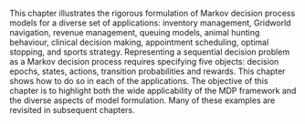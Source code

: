 This chapter illustrates the rigorous formulation of Markov decision process models for a diverse set of applications: inventory management, Gridworld navigation, revenue management, queuing models, animal hunting behaviour, clinical decision making, appointment scheduling, optimal stopping, and sports strategy. Representing a sequential decision problem as a Markov decision process requires specifying five objects: decision epochs, states, actions, transition probabilities and rewards. This chapter shows how to do so in each of the applications. The objective of this chapter is to highlight both the wide applicability of the MDP framework and the diverse aspects of model formulation. Many of these examples are revisited in subsequent chapters.
